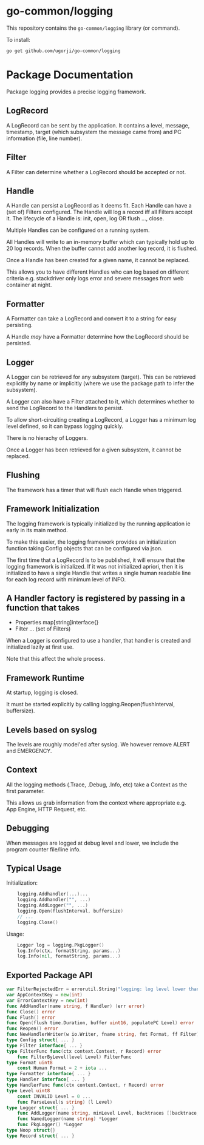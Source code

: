 # go-common/logging

This repository contains the `go-common/logging` library (or command).

To install:

```
go get github.com/ugorji/go-common/logging
```

# Package Documentation


Package logging provides a precise logging framework.


## LogRecord

A LogRecord can be sent by the application. It contains a level, message,
timestamp, target (which subsystem the message came from) and PC information
(file, line number).


## Filter

A Filter can determine whether a LogRecord should be accepted or not.


## Handle

A Handle can persist a LogRecord as it deems fit. Each Handle can have a
(set of) Filters configured. The Handle will log a record iff all Filters
accept it. The lifecycle of a Handle is: init, open, log OR flush ...,
close.

Multiple Handles can be configured on a running system.

All Handles will write to an in-memory buffer which can typically hold up to
20 log records. When the buffer cannot add another log record, it is
flushed.

Once a Handle has been created for a given name, it cannot be replaced.

This allows you to have different Handles who can log based on different
criteria e.g. stackdriver only logs error and severe messages from web
container at night.


## Formatter

A Formatter can take a LogRecord and convert it to a string for easy
persisting.

A Handle *may* have a Formatter determine how the LogRecord should be
persisted.


## Logger

A Logger can be retrieved for any subsystem (target). This can be retrieved
explicitly by name or implicitly (where we use the package path to infer the
subsystem).

A Logger can also have a Filter attached to it, which determines whether to
send the LogRecord to the Handlers to persist.

To allow short-circuiting creating a LogRecord, a Logger has a minimum log
level defined, so it can bypass logging quickly.

There is no hierachy of Loggers.

Once a Logger has been retrieved for a given subsystem, it cannot be
replaced.


## Flushing

The framework has a timer that will flush each Handle when triggered.


## Framework Initialization

The logging framework is typically initialized by the running application ie
early in its main method.

To make this easier, the logging framework provides an initialization
function taking Config objects that can be configured via json.

The first time that a LogRecord is to be published, it will ensure that the
logging framework is initialized. If it was not initialized apriori, then it
is initialized to have a single Handle that writes a single human readable
line for each log record with minimum level of INFO.

## A Handler factory is registered by passing in a function that takes

  - Properties map[string]interface{}
  - Filter ... (set of Filters)

When a Logger is configured to use a handler, that handler is created and
initialized lazily at first use.

Note that this affect the whole process.


## Framework Runtime

At startup, logging is closed.

It must be started explicitly by calling logging.Reopen(flushInterval,
buffersize).


## Levels based on syslog

The levels are roughly model'ed after syslog. We however remove ALERT and
EMERGENCY.


## Context

All the logging methods (.Trace, .Debug, .Info, etc) take a Context as the
first parameter.

This allows us grab information from the context where appropriate e.g. App
Engine, HTTP Request, etc.


## Debugging

When messages are logged at debug level and lower, we include the program
counter file/line info.


## Typical Usage

Initialization:

```go
    logging.Addhandler(...)...
    logging.Addhandler("", ...)
    logging.AddLogger("", ...)
    logging.Open(flushInterval, buffersize)
    // ...
    logging.Close()
```

Usage:

```go
    Logger log = logging.PkgLogger()
    log.Info(ctx, formatString, params...)
    log.Info(nil, formatString, params...)
```

## Exported Package API

```go
var FilterRejectedErr = errorutil.String("logging: log level lower than logger threshold") ...
var AppContextKey = new(int)
var ErrorContextKey = new(int)
func AddHandler(name string, f Handler) (err error)
func Close() error
func Flush() error
func Open(flush time.Duration, buffer uint16, populatePC Level) error
func Reopen() error
func NewHandlerWriter(w io.Writer, fname string, fmt Format, ff Filter) *baseHandlerWriter
type Config struct{ ... }
type Filter interface{ ... }
type FilterFunc func(ctx context.Context, r Record) error
    func FilterByLevel(level Level) FilterFunc
type Format uint8
    const Human Format = 2 + iota ...
type Formatter interface{ ... }
type Handler interface{ ... }
type HandlerFunc func(ctx context.Context, r Record) error
type Level uint8
    const INVALID Level = 0 ...
    func ParseLevel(s string) (l Level)
type Logger struct{ ... }
    func AddLogger(name string, minLevel Level, backtraces []backtrace, handlerNames []string) (l *Logger)
    func NamedLogger(name string) *Logger
    func PkgLogger() *Logger
type Noop struct{}
type Record struct{ ... }
```
